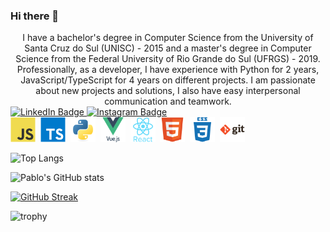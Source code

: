 ### Hi there 👋

<div align="center" >
I have a bachelor's degree in Computer Science from the University of Santa Cruz do Sul (UNISC) - 2015 and a master's degree in Computer Science from the Federal University of Rio Grande do Sul (UFRGS) - 2019. Professionally, as a developer, I have experience with Python for 2 years, JavaScript/TypeScript for 4 years on different projects. I am passionate about new projects and solutions, I also have easy interpersonal communication and teamwork.
</div>

<div id="badges">
  <a href="[your-linkedin-URL](https://www.linkedin.com/in/pablo-felipe-leonhart/)">
    <img src="https://img.shields.io/badge/LinkedIn-blue?style=for-the-badge&logo=linkedin&logoColor=white" alt="LinkedIn Badge"/>
  </a>
  <a href="https://www.instagram.com/pablofleonhart/">
    <img src="https://img.shields.io/badge/Instagram-E4405F?style=for-the-badge&logo=instagram&logoColor=white" alt="Instagram Badge"/>
  </a>
</div>

<div>
  <img src="https://github.com/devicons/devicon/blob/master/icons/javascript/javascript-original.svg" title="JavaScript" alt="JavaScript" width="40" height="40"/>&nbsp;
  <img src="https://github.com/devicons/devicon/blob/master/icons/typescript/typescript-original.svg" title="TypeScript" alt="TypeScript" width="40" height="40"/>&nbsp;
    <img src="https://github.com/devicons/devicon/blob/master/icons/python/python-original.svg" title="Python" alt="Python" width="40" height="40"/>&nbsp;
  <img src="https://github.com/devicons/devicon/blob/master/icons/vuejs/vuejs-original-wordmark.svg" title="Vue" alt="Vue" width="40" height="40"/>&nbsp;
    <img src="https://github.com/devicons/devicon/blob/master/icons/react/react-original-wordmark.svg" title="React" alt="React" width="40" height="40"/>&nbsp;
  <img src="https://github.com/devicons/devicon/blob/master/icons/html5/html5-original.svg" title="HTML5" alt="HTML" width="40" height="40"/>&nbsp;
  <img src="https://github.com/devicons/devicon/blob/master/icons/css3/css3-plain-wordmark.svg"  title="CSS3" alt="CSS" width="40" height="40"/>&nbsp;
  <img src="https://github.com/devicons/devicon/blob/master/icons/git/git-original-wordmark.svg" title="Git" **alt="Git" width="40" height="40"/>
</div>

![Top Langs](https://github-readme-stats.vercel.app/api/top-langs/?username=pablofleonhart&layout=compact&theme=gotham)

![Pablo's GitHub stats](https://github-readme-stats.vercel.app/api?username=pablofleonhart&theme=gotham&show_icons=true)

[![GitHub Streak](http://github-readme-streak-stats.herokuapp.com?user=pablofleonhart&theme=tokyonight_duo)](https://git.io/streak-stats)


![trophy](https://github-profile-trophy.vercel.app/?username=pablofleonhart&theme=onedark&theme=dark_dimmed&no-frame=true&column=true&margin-w=15&margin-h=15)

<!--
**pablofleonhart/pablofleonhart** is a ✨ _special_ ✨ repository because its `README.md` (this file) appears on your GitHub profile.

Here are some ideas to get you started:

- 🔭 I’m currently working on ...
- 🌱 I’m currently learning ...
- 👯 I’m looking to collaborate on ...
- 🤔 I’m looking for help with ...
- 💬 Ask me about ...
- 📫 How to reach me: ...
- 😄 Pronouns: ...
- ⚡ Fun fact: ...
-->
